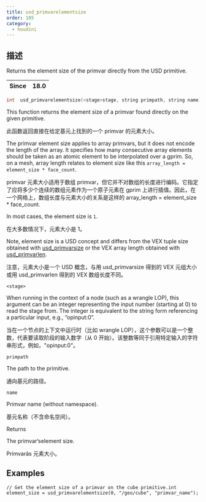 ```yaml
---
title: usd_primvarelementsize
order: 105
category:
  - houdini
---
```

    
## 描述

Returns the element size of the primvar directly from the USD primitive.

| Since | 18.0 |
| ----- | ---- |

```c
int  usd_primvarelementsize(<stage>stage, string primpath, string name)
```

This function returns the element size of a primvar found directly on the
given primitive.

此函数返回直接在给定基元上找到的一个 primvar 的元素大小。

The primvar element size applies to array primvars, but it does not encode the
length of the array. It specifies how many consecutive array elements should
be taken as an atomic element to be interpolated over a gprim. So, on a mesh,
array length relates to element size like this `array_length = element_size * face_count`.

primvar 元素大小适用于数组
primvar，但它并不对数组的长度进行编码。它指定了应将多少个连续的数组元素作为一个原子元素在 gprim 上进行插值。因此，在一个网格上，数组长度与元素大小的关系是这样的 array_length
= element_size \* face_count.

In most cases, the element size is `1`.

在大多数情况下，元素大小是 1。

Note, element size is a USD concept and differs from the VEX tuple size
obtained with [usd_primvarsize](usd_primvarsize.html "Returns the tuple size
of the primvar directly on the USD primitive.") or the VEX array length
obtained with [usd_primvarlen](usd_primvarlen.html "Returns the length of the
array primvar directly on the USD primitive.").

注意，元素大小是一个 USD 概念，与用 usd_primvarsize 得到的 VEX 元组大小或用 usd_primvarlen 得到的 VEX 数组长度不同。

`<stage>`

When running in the context of a node (such as a wrangle LOP), this argument
can be an integer representing the input number (starting at 0) to read the
stage from. The integer is equivalent to the string form referencing a
particular input, e.g., “opinput:0”.

当在一个节点的上下文中运行时（比如 wrangle
LOP），这个参数可以是一个整数，代表要读取阶段的输入数字（从 0 开始）。该整数等同于引用特定输入的字符串形式，例如，"opinput:0"。

`primpath`

The path to the primitive.

通向基元的路径。

`name`

Primvar name (without namespace).

基元名称（不含命名空间）。

Returns

The primvar‘selement size.

Primvarâs 元素大小。

## Examples

    // Get the element size of a primvar on the cube primitive.int element_size = usd_primvarelementsize(0, "/geo/cube", "primvar_name");
